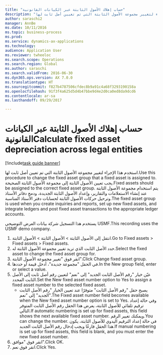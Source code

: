 ```yaml
--- 
title: "حساب إهلاك الأصول الثابتة عبر الكيانات القانونية"
description: "استخدم هذا الإجراء لتغيير مجموعة الأصول الثابتة التي تم تعيين أصل ثابت لها."
author: saraschi2
manager: AnnBe
ms.date: 10/11/2016
ms.topic: business-process
ms.prod: 
ms.service: dynamics-ax-applications
ms.technology: 
audience: Application User
ms.reviewer: twheeloc
ms.search.scope: Operations
ms.search.region: Global
ms.author: saraschi
ms.search.validFrom: 2016-06-30
ms.dyn365.ops.version: AX 7.0.0
ms.translationtype: HT
ms.sourcegitcommit: f827b4787506cfdec8b9a91c4a68f3293190158a
ms.openlocfilehash: 91f3f4a625d5d4b47bbe9d4e2d0ca0ed8da9dcd6
ms.contentlocale: ar-sa
ms.lasthandoff: 09/29/2017

---
```

# <a name="calculate-fixed-asset-depreciation-across-legal-entities"></a><span data-ttu-id="82322-103">حساب إهلاك الأصول الثابتة عبر الكيانات القانونية</span><span class="sxs-lookup"><span data-stu-id="82322-103">Calculate fixed asset depreciation across legal entities</span></span>

[!include[task guide banner](../../includes/task-guide-banner.md)]

<span data-ttu-id="82322-104">استخدم هذا الإجراء لتغيير مجموعة الأصول الثابتة التي تم تعيين أصل ثابت لها.</span><span class="sxs-lookup"><span data-stu-id="82322-104">Use this procedure to change the fixed asset group that a fixed asset is assigned to.</span></span> <span data-ttu-id="82322-105">يجب تعيين الأصول الثابتة إلى مجموعة الأصول الثابتة الصحيحة.</span><span class="sxs-lookup"><span data-stu-id="82322-105">Fixed assets should be assigned to the correct fixed asset group.</span></span> <span data-ttu-id="82322-106">يتم استخدام مجموعة الأصول الثابتة عند إنشاء الاستعلامات والتقارير، وإعداد الأصول الثابتة الجديدة، ودمج دفاتر الأستاذ وترحيل حركات الأصول الثابتة لحسابات دفتر الأستاذ المناسبة.</span><span class="sxs-lookup"><span data-stu-id="82322-106">The fixed asset group is used when you create inquiries and reports, set up new fixed assets, and integrate ledgers and post fixed asset transactions to the appropriate ledger accounts.</span></span>

<span data-ttu-id="82322-107">يستخدم هذا التسجيل شركة بيانات العرض التوضيحي USMF.</span><span class="sxs-lookup"><span data-stu-id="82322-107">This recording uses the USMF demo company.</span></span>

1. <span data-ttu-id="82322-108">انتقل إلى الأصول الثابتة > الأصول الثابتة > الأصول الثابتة.</span><span class="sxs-lookup"><span data-stu-id="82322-108">Go to Fixed assets > Fixed assets > Fixed assets.</span></span>
2. <span data-ttu-id="82322-109">حدد الأصل الثابت الذي تريد تغيير مجموعة الأصول الثابتة له.</span><span class="sxs-lookup"><span data-stu-id="82322-109">Select the fixed asset to change the fixed asset group for.</span></span>
3. <span data-ttu-id="82322-110">انقر فوق "تغيير مجموعة الأصول الثابتة".</span><span class="sxs-lookup"><span data-stu-id="82322-110">Click Change fixed asset group.</span></span>
4. <span data-ttu-id="82322-111">في الحقل "مجموعة جديدة"، أدخل قيمة أو حددها.</span><span class="sxs-lookup"><span data-stu-id="82322-111">In the New group field, enter or select a value.</span></span>
5. <span data-ttu-id="82322-112">عيّن خيار "رقم الأصل الثابت الجديد" إلى "نعم" لتعيين رقم أصل ثابت إلى الأصل الثابت المحدد.</span><span class="sxs-lookup"><span data-stu-id="82322-112">Set the New fixed asset number option to Yes to assign a fixed asset number to the selected fixed asset.</span></span>
    * <span data-ttu-id="82322-113">يصبح حقل "رقم الأصل الثابت‬" متوفرًا عند تعيين الخيار "رقم الأصل الثابت الجديد‬" إلى "نعم".</span><span class="sxs-lookup"><span data-stu-id="82322-113">The Fixed asset number field becomes available when the New fixed asset number option is set to Yes.</span></span>   <span data-ttu-id="82322-114">وفي حالة إعداد ترقيم تلقائي للأصول الثابتة، يعرض هذا الحقل رقم الأصل الثابت المتوفر التالي.</span><span class="sxs-lookup"><span data-stu-id="82322-114">If automatic numbering is set up for fixed assets, this field shows the next available fixed asset number.</span></span> <span data-ttu-id="82322-115">ويمكنك تغيير الرقم.</span><span class="sxs-lookup"><span data-stu-id="82322-115">You can change the number.</span></span>   <span data-ttu-id="82322-116">في حالة إعداد الترقيم اليدوي للأصول الثابتة، يكون هذا الحقل فارغًا ويجب إدخال رقم الأصل الثابت الجديد.</span><span class="sxs-lookup"><span data-stu-id="82322-116">If manual numbering is set up for fixed assets, this field is blank, and you must enter the new fixed asset number.</span></span>  
6. <span data-ttu-id="82322-117">انقر فوق "موافق".</span><span class="sxs-lookup"><span data-stu-id="82322-117">Click OK.</span></span>
7. <span data-ttu-id="82322-118">انقر فوق نعم.</span><span class="sxs-lookup"><span data-stu-id="82322-118">Click Yes.</span></span>


